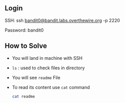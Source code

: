 ## Login

SSH: ssh bandit0@bandit.labs.overthewire.org -p 2220

Password: bandit0

## How to Solve 

- You will land in machine with SSH
- `ls` : used to check files in directory
- You will see `readme` File
- To read its content use `cat` command

  ```sh
  cat readme
  ```

